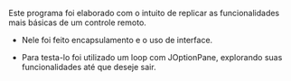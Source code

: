 Este programa foi elaborado com o intuito de replicar as funcionalidades mais básicas de um controle remoto.

* Nele foi feito encapsulamento e o uso de interface.

* Para testa-lo foi utilizado um loop com JOptionPane, explorando suas funcionalidades até que deseje sair.